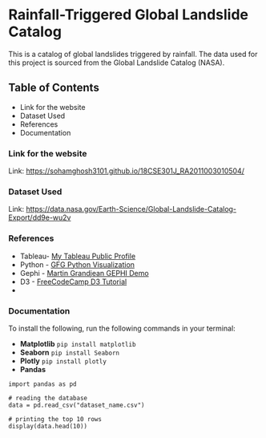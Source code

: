# Rainfall-Triggered Global Landslide Catalog

This is a catalog of global landslides triggered by rainfall. The data used for this project is sourced from the Global Landslide Catalog (NASA).


## Table of Contents
* Link for the website
* Dataset Used
* References
* Documentation

### Link for the website
Link: https://sohamghosh3101.github.io/18CSE301J_RA2011003010504/

### Dataset Used
Link: https://data.nasa.gov/Earth-Science/Global-Landslide-Catalog-Export/dd9e-wu2v

### References
* Tableau- [My Tableau Public Profile](https://public.tableau.com/app/profile/soham.ghosh1181/viz/GLCVisualization/Story1)
* Python - [GFG Python Visualization](https://www.geeksforgeeks.org/data-visualization-with-python/)
* Gephi - [Martin Grandjean GEPHI Demo](https://www.martingrandjean.ch/gephi-introduction/)
* D3 - [FreeCodeCamp D3 Tutorial](https://www.freecodecamp.org/news/d3js-tutorial-data-visualization-for-beginners/)
* 
### Documentation
To install the following, run the following commands in your terminal:  
* **Matplotlib**
```pip install matplotlib```
* **Seaborn**
```pip install Seaborn```
* **Plotly**
```pip install plotly```
* **Pandas**

```    
import pandas as pd    

# reading the database    
data = pd.read_csv("dataset_name.csv")    

# printing the top 10 rows    
display(data.head(10))
````
